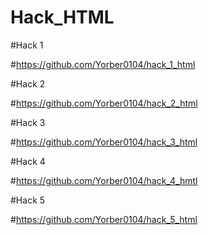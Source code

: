 # Hack_HTML

#Hack 1

#https://github.com/Yorber0104/hack_1_html

#Hack 2

#https://github.com/Yorber0104/hack_2_html

#Hack 3

#https://github.com/Yorber0104/hack_3_html

#Hack 4

#https://github.com/Yorber0104/hack_4_hmtl

#Hack 5

#https://github.com/Yorber0104/hack_5_html

